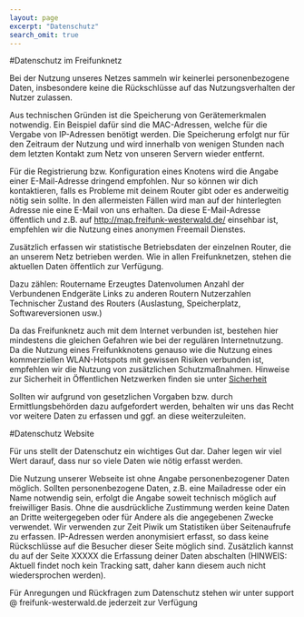 ```yaml
---
layout: page
excerpt: "Datenschutz"
search_omit: true
---
```


#Datenschutz im Freifunknetz

Bei der Nutzung unseres Netzes sammeln wir keinerlei personenbezogene Daten, insbesondere keine die Rückschlüsse auf das Nutzungsverhalten der Nutzer zulassen.

Aus technischen Gründen ist die Speicherung von Gerätemerkmalen notwendig. Ein Beispiel dafür sind die MAC-Adressen, welche für die Vergabe von IP-Adressen benötigt werden. Die Speicherung erfolgt nur für den  Zeitraum der Nutzung und wird innerhalb von wenigen Stunden nach dem letzten Kontakt zum Netz von unseren Servern wieder entfernt.

Für die Registrierung bzw. Konfiguration eines Knotens wird die Angabe einer E-Mail-Adresse dringend empfohlen. Nur so können wir dich kontaktieren, falls es Probleme mit deinem Router gibt oder es anderweitig nötig sein sollte. In den allermeisten Fällen wird man auf der hinterlegten Adresse nie eine E-Mail von uns erhalten. Da diese E-Mail-Adresse öffentlich und z.B. auf http://map.freifunk-westerwald.de/ einsehbar ist, empfehlen wir die Nutzung eines anonymen Freemail Dienstes.

Zusätzlich erfassen wir statistische Betriebsdaten der einzelnen Router, die an unserem Netz betrieben werden. Wie in allen Freifunknetzen, stehen die aktuellen Daten öffentlich zur Verfügung.

Dazu zählen:
    Routername
    Erzeugtes Datenvolumen
    Anzahl der Verbundenen Endgeräte
    Links zu anderen Routern
    Nutzerzahlen
    Technischer Zustand des Routers (Auslastung, Speicherplatz, Softwareversionen usw.)

Da das Freifunknetz auch mit dem Internet verbunden ist, bestehen hier mindestens die gleichen Gefahren wie bei der regulären Internetnutzung. Da die Nutzung eines Freifunkknotens genauso wie die Nutzung eines kommerziellen WLAN-Hotspots mit gewissen Risiken verbunden ist, empfehlen wir die Nutzung von zusätzlichen Schutzmaßnahmen. Hinweise zur Sicherheit in Öffentlichen Netzwerken finden sie unter [Sicherheit](/sicherheit)

Sollten wir aufgrund von gesetzlichen Vorgaben bzw. durch Ermittlungsbehörden dazu aufgefordert werden, behalten wir uns das Recht vor weitere Daten zu erfassen und ggf. an diese weiterzuleiten. 


#Datenschutz Website

Für uns stellt der Datenschutz ein wichtiges Gut dar. Daher legen wir viel Wert darauf, dass nur so viele Daten wie nötig erfasst werden.

Die Nutzung unserer Webseite ist ohne Angabe personenbezogener Daten möglich. Sollten personenbezogene Daten, z.B. eine Mailadresse oder ein Name notwendig sein, erfolgt die Angabe soweit technisch möglich auf freiwilliger Basis. Ohne die ausdrückliche Zustimmung werden keine Daten an Dritte weitergegeben oder für Andere als die angegebenen Zwecke verwendet.
Wir verwenden zur Zeit Piwik um Statistiken über Seitenaufrufe zu erfassen. IP-Adressen werden anonymisiert erfasst, so dass keine Rückschlüsse auf die Besucher dieser Seite möglich sind. 
Zusätzlich kannst du auf der Seite XXXXX die Erfassung deiner Daten abschalten
(HINWEIS: Aktuell findet noch kein Tracking satt, daher kann diesem auch nicht wiedersprochen werden).

Für Anregungen und Rückfragen zum Datenschutz stehen wir unter support @ freifunk-westerwald.de jederzeit zur Verfügung
